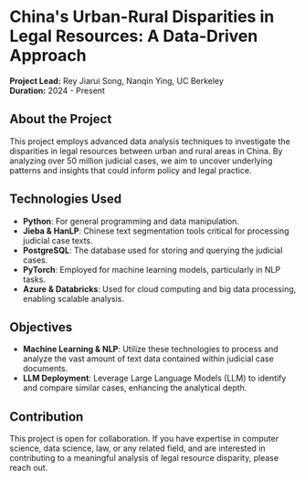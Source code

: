 # China's Urban-Rural Disparities in Legal Resources: A Data-Driven Approach

**Project Lead:** Rey Jiarui Song, Nanqin Ying, UC Berkeley  
**Duration:** 2024 - Present

## About the Project

This project employs advanced data analysis techniques to investigate the disparities in legal resources between urban and rural areas in China. By analyzing over 50 million judicial cases, we aim to uncover underlying patterns and insights that could inform policy and legal practice.

## Technologies Used

- **Python**: For general programming and data manipulation.
- **Jieba & HanLP**: Chinese text segmentation tools critical for processing judicial case texts.
- **PostgreSQL**: The database used for storing and querying the judicial cases.
- **PyTorch**: Employed for machine learning models, particularly in NLP tasks.
- **Azure & Databricks**: Used for cloud computing and big data processing, enabling scalable analysis.

## Objectives

- **Machine Learning & NLP**: Utilize these technologies to process and analyze the vast amount of text data contained within judicial case documents.
- **LLM Deployment**: Leverage Large Language Models (LLM) to identify and compare similar cases, enhancing the analytical depth.

## Contribution

This project is open for collaboration. If you have expertise in computer science, data science, law, or any related field, and are interested in contributing to a meaningful analysis of legal resource disparity, please reach out.
